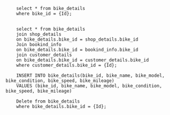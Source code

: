         select * from bike_details
        where bike_id = {Id};


        select * from bike_details
        join shop_details
        on bike_details.bike_id = shop_details.bike_id
        Join bookind_info
        on bike_details.bike_id = bookind_info.bike_id
        join customer_details
        on bike_details.bike_id = customer_details.bike_id
        where customer_details.bike_id = {Id};

        INSERT INTO bike_details(bike_id, bike_name, bike_model, bike_condition, bike_speed, bike_mileage)
        VALUES (bike_id, bike_name, bike_model, bike_condition, bike_speed, bike_mileage)

        Delete from bike_details
        where bike_details.bike_id = {Id};
